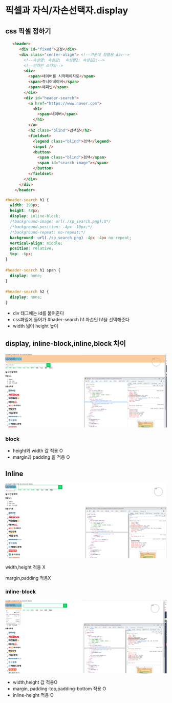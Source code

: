 # 픽셀과 자식/자손선택자.display

## css 픽셀 정하기&#x20;

```html
   <header>
      <div id="fixed">고정</div>
      <div class="center-align"> <!--가운데 정렬용 div-->
        <!--속성명: 속성값;  속성명2: 속성값2;-->
        <!--인라인 스타일-->
        <div>
          <span>네이버를 시작페이지로</span>
          <span>쥬니어네이버</span>
          <span>해피빈</span>
        </div>
        <div id="header-search">
          <a href="https://www.naver.com">
            <h1>
              <span>네이버</span>
            </h1> 
          </a> 
          <h2 class="blind">검색창</h2>
          <fieldset>
            <legend class="blind">검색</legend>
            <input />
            <button>
              <span class="blind">검색</span>
              <span id="search-image"></span>
            </button>
          </fieldset>
        </div>
      </div>
    </header>
```

```css
#header-search h1 {
  width: 198px;
  height: 48px;
  display: inline-block;
  /*background-image: url(./sp_search.png);U*/
  /*background-position: -4px -10px;*/
  /*background-repeat: no-repeat;*/
  background: url(./sp_search.png) -4px -4px no-repeat;
  vertical-align: middle;
  position: relative;
  top: -6px;
}

#header-search h1 span {
  display: none;
}

#header-search h2 {
  display: none;
}
```

* div 태그에는 id를 붙여준다&#x20;
* css파일에 들어가 #hader-search h1   자손인 h1을 선택해준다
* width 넓이  height 높이&#x20;

## display, inline-block,inline,block 차이&#x20;

![block는 이렇게 한구역을 차지한다.](<../.gitbook/assets/image (3).png>)

### block

* height와 width 값 적용 O
* margin과 padding 을 적용 O

## lnline

![lnline태그 앞 뒤 줄 바꿈이 없이 한줄에 다른 요소들과 나란히 배치되는 것을 의미한다.](../.gitbook/assets/image.png)

width,height 적용 X

margin,padding 적용X



### inline-block

![inline-block 태그는 inline과 block 를 합친거라 생각하면된](<../.gitbook/assets/image (5).png>)

* width,height 값 적용O
* margin, padding-top,padding-bottom 적용 O
* inline-height 적용 O
